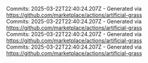 Commits: 2025-03-22T22:40:24.207Z - Generated via https://github.com/marketplace/actions/artificial-grass
<br>
Commits: 2025-03-22T22:40:24.207Z - Generated via https://github.com/marketplace/actions/artificial-grass
<br>
Commits: 2025-03-22T22:40:24.207Z - Generated via https://github.com/marketplace/actions/artificial-grass
<br>
Commits: 2025-03-22T22:40:24.207Z - Generated via https://github.com/marketplace/actions/artificial-grass
<br>
